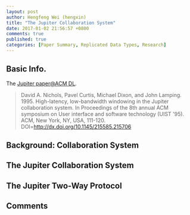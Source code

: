 ```yaml
---
layout: post
author: Hengfeng Wei (hengxin)
title: "The Jupiter Collaboration System"
date: 2017-01-02 21:56:57 +0800
comments: true
published: true
categories: [Paper Summary, Replicated Data Types, Research]
---
```


## Basic Info.

The [Jupiter paper@ACM DL](http://dl.acm.org/citation.cfm?id=215706).
> David A. Nichols, Pavel Curtis, Michael Dixon, and John Lamping. 1995. High-latency, low-bandwidth windowing in the Jupiter collaboration system. In Proceedings of the 8th annual ACM symposium on User interface and software technology (UIST '95). ACM, New York, NY, USA, 111-120. DOI=http://dx.doi.org/10.1145/215585.215706

## Background: Collaboration System

## The Jupiter Collaboration System

## The Jupiter Two-Way Protocol

## Comments
